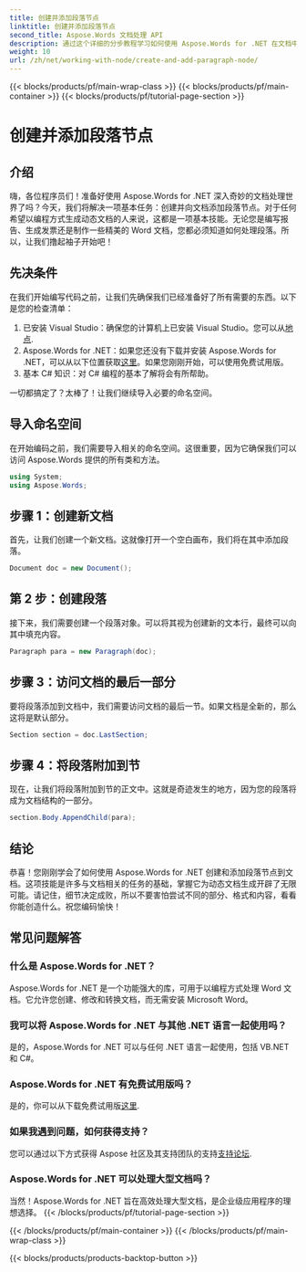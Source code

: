 ```yaml
---
title: 创建并添加段落节点
linktitle: 创建并添加段落节点
second_title: Aspose.Words 文档处理 API
description: 通过这个详细的分步教程学习如何使用 Aspose.Words for .NET 在文档中创建和添加段落节点。
weight: 10
url: /zh/net/working-with-node/create-and-add-paragraph-node/
---
```


{{< blocks/products/pf/main-wrap-class >}}
{{< blocks/products/pf/main-container >}}
{{< blocks/products/pf/tutorial-page-section >}}

# 创建并添加段落节点

## 介绍

嗨，各位程序员们！准备好使用 Aspose.Words for .NET 深入奇妙的文档处理世界了吗？今天，我们将解决一项基本任务：创建并向文档添加段落节点。对于任何希望以编程方式生成动态文档的人来说，这都是一项基本技能。无论您是编写报告、生成发票还是制作一些精美的 Word 文档，您都必须知道如何处理段落。所以，让我们撸起袖子开始吧！

## 先决条件

在我们开始编写代码之前，让我们先确保我们已经准备好了所有需要的东西。以下是您的检查清单：

1. 已安装 Visual Studio：确保您的计算机上已安装 Visual Studio。您可以从[地点](https://visualstudio.microsoft.com/).
2. Aspose.Words for .NET：如果您还没有下载并安装 Aspose.Words for .NET，可以从以下位置获取[这里](https://releases.aspose.com/words/net/)。如果您刚刚开始，可以使用免费试用版。
3. 基本 C# 知识：对 C# 编程的基本了解将会有所帮助。

一切都搞定了？太棒了！让我们继续导入必要的命名空间。

## 导入命名空间

在开始编码之前，我们需要导入相关的命名空间。这很重要，因为它确保我们可以访问 Aspose.Words 提供的所有类和方法。

```csharp
using System;
using Aspose.Words;
```

## 步骤 1：创建新文档

首先，让我们创建一个新文档。这就像打开一个空白画布，我们将在其中添加段落。

```csharp
Document doc = new Document();
```

## 第 2 步：创建段落

接下来，我们需要创建一个段落对象。可以将其视为创建新的文本行，最终可以向其中填充内容。

```csharp
Paragraph para = new Paragraph(doc);
```

## 步骤 3：访问文档的最后一部分

要将段落添加到文档中，我们需要访问文档的最后一节。如果文档是全新的，那么这将是默认部分。

```csharp
Section section = doc.LastSection;
```

## 步骤 4：将段落附加到节

现在，让我们将段落附加到节的正文中。这就是奇迹发生的地方，因为您的段落将成为文档结构的一部分。

```csharp
section.Body.AppendChild(para);
```

## 结论

恭喜！您刚刚学会了如何使用 Aspose.Words for .NET 创建和添加段落节点到文档。这项技能是许多与文档相关的任务的基础，掌握它为动态文档生成开辟了无限可能。请记住，细节决定成败，所以不要害怕尝试不同的部分、格式和内容，看看你能创造什么。祝您编码愉快！

## 常见问题解答

### 什么是 Aspose.Words for .NET？
Aspose.Words for .NET 是一个功能强大的库，可用于以编程方式处理 Word 文档。它允许您创建、修改和转换文档，而无需安装 Microsoft Word。

### 我可以将 Aspose.Words for .NET 与其他 .NET 语言一起使用吗？
是的，Aspose.Words for .NET 可以与任何 .NET 语言一起使用，包括 VB.NET 和 C#。

### Aspose.Words for .NET 有免费试用版吗？
是的，你可以从下载免费试用版[这里](https://releases.aspose.com/).

### 如果我遇到问题，如何获得支持？
您可以通过以下方式获得 Aspose 社区及其支持团队的支持[支持论坛](https://forum.aspose.com/c/words/8).

### Aspose.Words for .NET 可以处理大型文档吗？
当然！Aspose.Words for .NET 旨在高效处理大型文档，是企业级应用程序的理想选择。
{{< /blocks/products/pf/tutorial-page-section >}}

{{< /blocks/products/pf/main-container >}}
{{< /blocks/products/pf/main-wrap-class >}}

{{< blocks/products/products-backtop-button >}}
